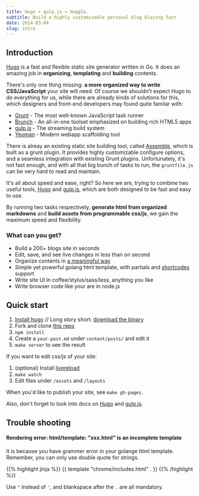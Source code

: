 ```yaml
---
title: Hugo + gulp.js = Huggle.
subtitle: Build a highly customizable personal blog blazing fast
date: 2014-03-04
slug: intro
---
```


## Introduction

[Hugo](http://hugo.spf13.com/) is a fast and flexible static site generator written in Go.
It does an amazing job in **organizing**, **templating** and **building** contents.

There's only one thing missing: **a more organized way to write CSS/JavaScript** your site will need.
Of course we shouldn't expect Hugo to do everything for us, while there are already kinds
of solutions for this, which designers and front-end developers may found quite familar with:

- [Grunt](http://gruntjs.com/)      - The most well-known JavaScript task runner
- [Brunch](http://brunch.io/)       - An all-in-one toolset emphasized on building rich HTML5 apps
- [gulp.js](http://gulpjs.com/)     - The streaming build system
- [Yeoman](http://yeoman.io/)       - Modern webapp scaffolding tool


There is alreay an existing static site building tool, called [Assemble](http://assemble.io/),
which is built as a grunt plugin. It provides highly customizable configure options,
and a seamless integration with existing Grunt plugins. Unfortunately, it's not fast enough,
and with all that big bunch of tasks to run, the `gruntfile.js` can be very hard to read and maintain.

It's all about speed and ease, right? So here we are, trying to combine two useful tools, 
[Hugo](http://hugo.spf13.com/) and [gulp.js](http://gulpjs.com/), which are both designed to be
fast and easy to use.


By running two tasks respectively, **generate html from organized markdowns** and
**build assets from programmable css/js**, we gain the maximum speed and flexibility.

### What can you get?

- Build a 200+ blogs site in seconds
- Edit, save, and see live changes in less than on second
- Organize contents in [a meaningful way](http://hugo.spf13.com/content/organization)
- Simple yet powerful golang html template, with partials and [shortcodes](http://hugo.spf13.com/extras/shortcodes) support
- Write site UI in coffee/stylus/sass/less, anything you like
- Write browser code like your are in node.js

## Quick start

1. [Install hugo](http://hugo.spf13.com/overview/installing) //
   Long story short: [download the binary](https://github.com/spf13/hugo/releases)
1. Fork and clone [this repo](https://github.com/ktmud/huggle)
1. `npm install`
1. Create a `your-post.md` under `content/posts/` and edit it
1. `make server` to see the result

If you want to edit css/js of your site:

1. (optional) Install [livereload](https://chrome.google.com/webstore/detail/livereload/jnihajbhpnppcggbcgedagnkighmdlei)
1. `make watch`
1. Edit files under `/assets` and `/layouts`

When you'd like to publish your site, see `make gh-pages`.

Also, don't forget to look into docs on [Hugo](http://hugo.spf13.com/) and [gulp.js](http://gulpjs.com/).

## Trouble shooting

#### Rendering error: html/template: "xxx.html" is an incomplete template

It is because you have grammer error in your golange html template.
Remember, you can only use double quote for strings.

{{% highlight jinja %}}
{{ template "chrome/includes.html" . }}
{{% /highlight %}}

Use `"` instead of `'`, and blankspace after the `.` are all mandatory.
